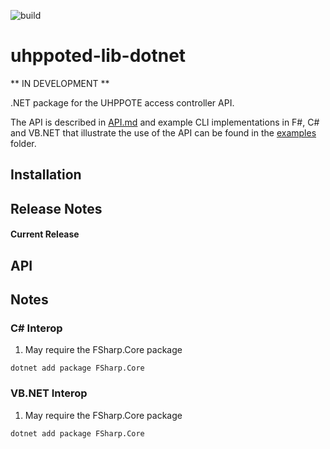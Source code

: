 ![build](https://github.com/uhppoted/uhppoted-lib-dotnet/workflows/build/badge.svg)

# uhppoted-lib-dotnet

** IN DEVELOPMENT **

.NET package for the UHPPOTE access controller API.

The API is described in [API.md](API.md) and example CLI implementations in F#, C# and VB.NET that 
illustrate the use of the API can be found in the [examples](https://github.com/uhppoted/uhppoted-lib-dotnet/tree/main/examples)
folder.

## Installation

## Release Notes

#### Current Release

## API

## Notes

### C# Interop

1. May require the FSharp.Core package
```
dotnet add package FSharp.Core
```

### VB.NET Interop

1. May require the FSharp.Core package
```
dotnet add package FSharp.Core
```
